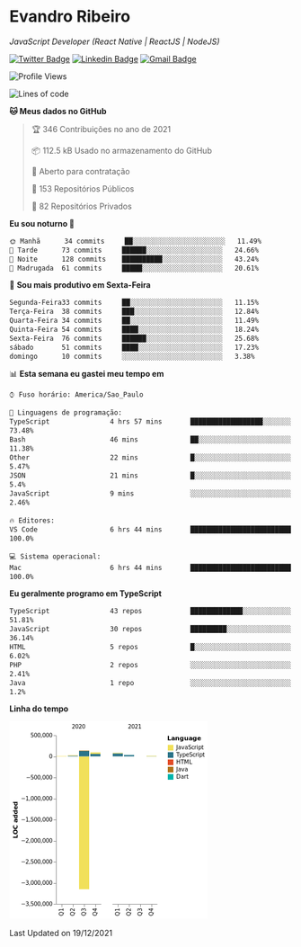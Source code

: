 # Evandro **Ribeiro**

*JavaScript Developer (React Native | ReactJS | NodeJS)*

[![Twitter Badge](https://img.shields.io/badge/-@ribeiroevandro-201B2D?style=flat-square&labelColor=201B2D&logo=twitter&logoColor=white&link=https://twitter.com/ribeiroevandro)](https://twitter.com/ribeiroevandro) 
[![Linkedin Badge](https://img.shields.io/badge/-Evandro%20Ribeiro-201B2D?style=flat-square&logo=Linkedin&logoColor=white&link=https://www.linkedin.com/in/ribeiroevandro)](https://www.linkedin.com/in/ribeiroevandro) 
[![Gmail Badge](https://img.shields.io/badge/-oi@ribeiroevandro.com.br-201B2D?style=flat-square&logo=Gmail&logoColor=white&link=mailto:oi@ribeiroevandro.com.br)](mailto:oi@ribeiroevandro.com.br)


<!--START_SECTION:waka-->
![Profile Views](http://img.shields.io/badge/Visualizac%C3%B5es%20do%20perfil-0-blue)

![Lines of code](https://img.shields.io/badge/Desde%20o%20Hello%20World%20eu%20escrevi--3%20Million%20linhas%20de%20c%C3%B3digo-blue)

**🐱 Meus dados no GitHub** 

> 🏆 346 Contribuições no ano de 2021
 > 
> 📦 112.5 kB Usado no armazenamento do GitHub 
 > 
> 💼 Aberto para contratação
 > 
> 📜 153 Repositórios Públicos 
 > 
> 🔑 82 Repositórios Privados  
 > 
**Eu sou noturno 🦉** 

```text
🌞 Manhã      34 commits     ██░░░░░░░░░░░░░░░░░░░░░░░   11.49% 
🌆 Tarde      73 commits     ██████░░░░░░░░░░░░░░░░░░░   24.66% 
🌃 Noite      128 commits    ██████████░░░░░░░░░░░░░░░   43.24% 
🌙 Madrugada  61 commits     █████░░░░░░░░░░░░░░░░░░░░   20.61%

```
📅 **Sou mais produtivo em Sexta-Feira** 

```text
Segunda-Feira33 commits     ██░░░░░░░░░░░░░░░░░░░░░░░   11.15% 
Terça-Feira  38 commits     ███░░░░░░░░░░░░░░░░░░░░░░   12.84% 
Quarta-Feira 34 commits     ██░░░░░░░░░░░░░░░░░░░░░░░   11.49% 
Quinta-Feira 54 commits     ████░░░░░░░░░░░░░░░░░░░░░   18.24% 
Sexta-Feira  76 commits     ██████░░░░░░░░░░░░░░░░░░░   25.68% 
sábado       51 commits     ████░░░░░░░░░░░░░░░░░░░░░   17.23% 
domingo      10 commits     ░░░░░░░░░░░░░░░░░░░░░░░░░   3.38%

```


📊 **Esta semana eu gastei meu tempo em** 

```text
⌚︎ Fuso horário: America/Sao_Paulo

💬 Linguagens de programação: 
TypeScript               4 hrs 57 mins       ██████████████████░░░░░░░   73.48% 
Bash                     46 mins             ██░░░░░░░░░░░░░░░░░░░░░░░   11.38% 
Other                    22 mins             █░░░░░░░░░░░░░░░░░░░░░░░░   5.47% 
JSON                     21 mins             █░░░░░░░░░░░░░░░░░░░░░░░░   5.4% 
JavaScript               9 mins              ░░░░░░░░░░░░░░░░░░░░░░░░░   2.46%

🔥 Editores: 
VS Code                  6 hrs 44 mins       █████████████████████████   100.0%

💻 Sistema operacional: 
Mac                      6 hrs 44 mins       █████████████████████████   100.0%

```

**Eu geralmente programo em TypeScript** 

```text
TypeScript               43 repos            █████████████░░░░░░░░░░░░   51.81% 
JavaScript               30 repos            █████████░░░░░░░░░░░░░░░░   36.14% 
HTML                     5 repos             █░░░░░░░░░░░░░░░░░░░░░░░░   6.02% 
PHP                      2 repos             ░░░░░░░░░░░░░░░░░░░░░░░░░   2.41% 
Java                     1 repo              ░░░░░░░░░░░░░░░░░░░░░░░░░   1.2%

```


**Linha do tempo**

![Chart not found](https://raw.githubusercontent.com/ribeiroevandro/ribeiroevandro/master/charts/bar_graph.png) 


 Last Updated on 19/12/2021
<!--END_SECTION:waka-->
